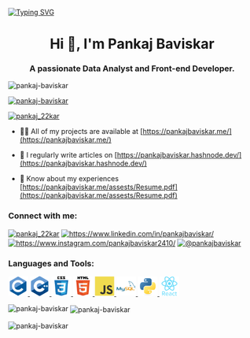 [![Typing SVG](https://readme-typing-svg.herokuapp.com?&color=0DC8BA&size=29&multiline=true&width=700&lines=Welcome+To+The+Pankaj+Baviskar+Github+Profile)](https://git.io/typing-svg)

<h1 align="center">Hi 👋, I'm Pankaj Baviskar</h1>
<h3 align="center">A passionate Data Analyst and Front-end Developer.</h3>

<p align="left"> <img src="https://komarev.com/ghpvc/?username=pankaj-baviskar&label=Profile%20views&color=0e75b6&style=flat" alt="pankaj-baviskar" /> </p>

<p align="left"> <a href="https://github.com/ryo-ma/github-profile-trophy"><img src="https://github-profile-trophy.vercel.app/?username=pankaj-baviskar" alt="pankaj-baviskar" /></a> </p>

<p align="left"> <a href="https://twitter.com/pankaj_22kar" target="blank"><img src="https://img.shields.io/twitter/follow/pankaj_22kar?logo=twitter&style=for-the-badge" alt="pankaj_22kar" /></a> </p>

- 👨‍💻 All of my projects are available at [https://pankajbaviskar.me/](https://pankajbaviskar.me/)

- 📝 I regularly write articles on [https://pankajbaviskar.hashnode.dev/](https://pankajbaviskar.hashnode.dev/)

- 📄 Know about my experiences [https://pankajbaviskar.me/assests/Resume.pdf](https://pankajbaviskar.me/assests/Resume.pdf)

<h3 align="left">Connect with me:</h3>
<p align="left">
<a href="https://twitter.com/pankaj_22kar" target="blank"><img align="center" src="https://raw.githubusercontent.com/rahuldkjain/github-profile-readme-generator/master/src/images/icons/Social/twitter.svg" alt="pankaj_22kar" height="30" width="40" /></a>
<a href="https://linkedin.com/in/https://www.linkedin.com/in/pankajbaviskar/" target="blank"><img align="center" src="https://raw.githubusercontent.com/rahuldkjain/github-profile-readme-generator/master/src/images/icons/Social/linked-in-alt.svg" alt="https://www.linkedin.com/in/pankajbaviskar/" height="30" width="40" /></a>
<a href="https://instagram.com/https://www.instagram.com/pankajbaviskar2410/" target="blank"><img align="center" src="https://raw.githubusercontent.com/rahuldkjain/github-profile-readme-generator/master/src/images/icons/Social/instagram.svg" alt="https://www.instagram.com/pankajbaviskar2410/" height="30" width="40" /></a>
<a href="https://hashnode.com/@pankajbaviskar" target="blank"><img align="center" src="https://raw.githubusercontent.com/rahuldkjain/github-profile-readme-generator/master/src/images/icons/Social/hashnode.svg" alt="@pankajbaviskar" height="30" width="40" /></a>
</p>

<h3 align="left">Languages and Tools:</h3>
<p align="left"> <a href="https://www.cprogramming.com/" target="_blank" rel="noreferrer"> <img src="https://raw.githubusercontent.com/devicons/devicon/master/icons/c/c-original.svg" alt="c" width="40" height="40"/> </a> <a href="https://www.w3schools.com/cpp/" target="_blank" rel="noreferrer"> <img src="https://raw.githubusercontent.com/devicons/devicon/master/icons/cplusplus/cplusplus-original.svg" alt="cplusplus" width="40" height="40"/> </a> <a href="https://www.w3schools.com/css/" target="_blank" rel="noreferrer"> <img src="https://raw.githubusercontent.com/devicons/devicon/master/icons/css3/css3-original-wordmark.svg" alt="css3" width="40" height="40"/> </a> <a href="https://www.w3.org/html/" target="_blank" rel="noreferrer"> <img src="https://raw.githubusercontent.com/devicons/devicon/master/icons/html5/html5-original-wordmark.svg" alt="html5" width="40" height="40"/> </a> <a href="https://developer.mozilla.org/en-US/docs/Web/JavaScript" target="_blank" rel="noreferrer"> <img src="https://raw.githubusercontent.com/devicons/devicon/master/icons/javascript/javascript-original.svg" alt="javascript" width="40" height="40"/> </a> <a href="https://www.mysql.com/" target="_blank" rel="noreferrer"> <img src="https://raw.githubusercontent.com/devicons/devicon/master/icons/mysql/mysql-original-wordmark.svg" alt="mysql" width="40" height="40"/> </a> <a href="https://www.python.org" target="_blank" rel="noreferrer"> <img src="https://raw.githubusercontent.com/devicons/devicon/master/icons/python/python-original.svg" alt="python" width="40" height="40"/> </a> <a href="https://reactjs.org/" target="_blank" rel="noreferrer"> <img src="https://raw.githubusercontent.com/devicons/devicon/master/icons/react/react-original-wordmark.svg" alt="react" width="40" height="40"/> </a> </p>

<p><img align="left" src="https://github-readme-stats.vercel.app/api/top-langs?username=pankaj-baviskar&show_icons=true&locale=en&layout=compact" alt="pankaj-baviskar" /></p>

<p>&nbsp;<img align="center" src="https://github-readme-stats.vercel.app/api?username=pankaj-baviskar&show_icons=true&locale=en" alt="pankaj-baviskar" /></p>

<p><img align="center" src="https://github-readme-streak-stats.herokuapp.com/?user=pankaj-baviskar&" alt="pankaj-baviskar" /></p>
